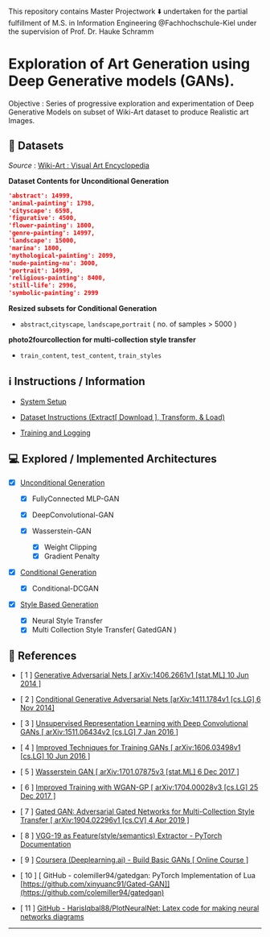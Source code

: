 This repository contains Master Projectwork :arrow_down: undertaken for the partial fulfillment of M.S. in Information Engineering @Fachhochschule-Kiel under the supervision of  Prof. Dr. Hauke Schramm

# Exploration of Art Generation using Deep Generative models (GANs).

Objective : Series of progressive exploration and experimentation of Deep Generative Models on subset of Wiki-Art dataset to produce Realistic art Images. 

## :art: Datasets

*Source* : [Wiki-Art : Visual Art Encyclopedia](https://www.wikiart.org/)

**Dataset Contents for Unconditional Generation**

```json
'abstract': 14999,
'animal-painting': 1798,
'cityscape': 6598,
'figurative': 4500,
'flower-painting': 1800,
'genre-painting': 14997,
'landscape': 15000,
'marina': 1800,
'mythological-painting': 2099,
'nude-painting-nu': 3000,
'portrait': 14999,
'religious-painting': 8400,
'still-life': 2996,
'symbolic-painting': 2999
```

**Resized subsets for Conditional Generation**

- `abstract`,`cityscape`, `landscape`,`portrait` ( no. of samples > 5000 )

**photo2fourcollection for multi-collection style transfer**

- `train_content`, `test_content`, `train_styles`

## :information_source: Instructions / Information

- [System Setup](https://github.com/Mnpr/Art-Generation-GANs/blob/main/src/README.md)

- [ Dataset Instructions (Extract[ Download ], Transform, & Load)](https://github.com/Mnpr/Art-Generation-GANs/blob/main/dataset/README.md)

- [Training and Logging](https://github.com/Mnpr/Art-Generation-GANs/blob/main/src/README.md)

## :computer: Explored / Implemented Architectures

- [x] [Unconditional Generation](https://github.com/Mnpr/Art-Generation-GANs/tree/main/src/unconditional_generation)
  
  - [x] FullyConnected MLP-GAN
  
  - [x] DeepConvolutional-GAN
  
  - [x] Wasserstein-GAN
    
    - [x] Weight Clipping
    - [x] Gradient Penalty

- [x] [Conditional Generation](https://github.com/Mnpr/Art-Generation-GANs/tree/main/src/conditional_generation/)
  
  - [x] Conditional-DCGAN

- [x] [Style Based Generation](https://github.com/Mnpr/Art-Generation-GANs/tree/main/src/style_based_generation)
  
  - [x] Neural Style Transfer
  - [x] Multi Collection Style Transfer( GatedGAN )

## :bookmark_tabs: References

- [ 1 ] [ Generative Adversarial Nets [ arXiv:1406.2661v1  [stat.ML]  10 Jun 2014 ]](https://papers.nips.cc/paper/2014/file/5ca3e9b122f61f8f06494c97b1afccf3-Paper.pdf)

- [ 2 ] [ Conditional Generative Adversarial Nets [arXiv:1411.1784v1  [cs.LG]  6 Nov 2014]](https://arxiv.org/pdf/1411.1784.pdf)

- [ 3 ] [ Unsupervised Representation Learning with Deep Convolutional GANs [ arXiv:1511.06434v2  [cs.LG]  7 Jan 2016 ]](https://arxiv.org/pdf/1511.06434.pdf)


- [ 4 ] [ Improved Techniques for Training GANs [ arXiv:1606.03498v1  [cs.LG]  10 Jun 2016 ]](https://papers.nips.cc/paper/2016/file/8a3363abe792db2d8761d6403605aeb7-Paper.pdf)


- [ 5 ] [ Wasserstein GAN [ arXiv:1701.07875v3  [stat.ML]  6 Dec 2017 ]](https://arxiv.org/pdf/1701.07875.pdf)


- [ 6 ] [ Improved Training with WGAN-GP [ arXiv:1704.00028v3  [cs.LG]  25 Dec 2017 ]](https://arxiv.org/pdf/1704.00028.pdf)


- [ 7 ] [ Gated GAN: Adversarial Gated Networks for Multi-Collection Style Transfer [ arXiv:1904.02296v1  [cs.CV]  4 Apr 2019 ]](https://arxiv.org/pdf/1904.02296.pdf)


- [ 8 ] [ VGG-19 as Feature(style/semantics) Extractor - PyTorch Documentation ](https://pytorch.org/hub/pytorch_vision_vgg/)


- [ 9 ] [ Coursera (Deeplearning.ai) - Build Basic GANs [ Online Course ] ](https://www.coursera.org/learn/build-basic-generative-adversarial-networks-gans/)


- [ 10 ] [ GitHub - colemiller94/gatedgan: PyTorch Implementation of Lua [https://github.com/xinyuanc91/Gated-GAN]](https://github.com/colemiller94/gatedgan)

- [ 11 ] [ GitHub - HarisIqbal88/PlotNeuralNet: Latex code for making neural networks diagrams ](https://github.com/HarisIqbal88/PlotNeuralNet)

***
